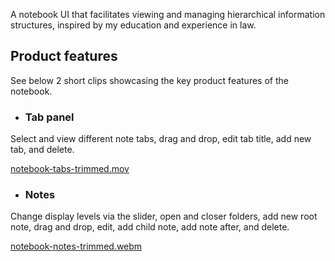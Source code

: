 A notebook UI that facilitates viewing and managing hierarchical information structures, inspired by my education and experience in law.

## Product features

See below 2 short clips showcasing the key product features of the notebook.

- ### Tab panel

Select and view different note tabs, drag and drop, edit tab title, add new tab, and delete.

[notebook-tabs-trimmed.mov](https://user-images.githubusercontent.com/84102041/183894027-993e98d3-4016-4199-9d1c-ce3dd31c530b.mov)

- ### Notes

Change display levels via the slider, open and closer folders, add new root note, drag and drop, edit, add child note, add note after, and delete.

[notebook-notes-trimmed.webm](https://user-images.githubusercontent.com/84102041/183893981-5fe14d04-ed24-460c-b517-2731cfbf3e3b.webm)
